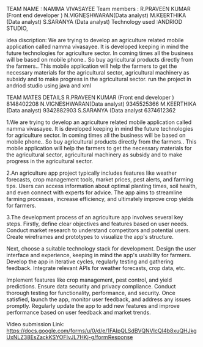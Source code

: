 TEAM NAME : NAMMA VIVASAYEE Team members : R.PRAVEEN KUMAR (Front end developer ) N.VIGNESHWARAN(Data analyst) M.KEERTHIKA (Data analyst) S.SARANYA (Data analyst) Technology used :ANDRIOD STUDIO,

idea discription: We are trying to develop an agriculture related mobile application called namma vivasayee. It is developed keeping in mind the future technologies for agriculture sector. In coming times all the business will be based on mobile phone.. So buy agricultural products directly from the farmers.. This mobile application will help the farmers to get the necessary materials for the agricultural sector, agricultural machinery as subsidy and to make progress in the agricultural sector. run the project in andriod studio using java and xml

TEAM MATES DETAILS R.PRAVEEN KUMAR (Front end developer ) 8148402208 N.VIGNESHWARAN(Data analyst) 9345525366 M.KEERTHIKA (Data analyst) 9342882903 S.SARANYA (Data analyst 6374612362

1.We are trying to develop an agriculture related mobile application called namma vivasayee. It is developed keeping in mind the future technologies for agriculture sector. In coming times all the business will be based on mobile phone.. So buy agricultural products directly from the farmers.. This mobile application will help the farmers to get the necessary materials for the agricultural sector, agricultural machinery as subsidy and to make progress in the agricultural sector.

2.An agriculture app project typically includes features like weather forecasts, crop management tools, market prices, pest alerts, and farming tips. Users can access information about optimal planting times, soil health, and even connect with experts for advice. The app aims to streamline farming processes, increase efficiency, and ultimately improve crop yields for farmers.

3.The development process of an agriculture app involves several key steps. Firstly, define clear objectives and features based on user needs. Conduct market research to understand competitors and potential users. Create wireframes and prototypes to visualize the app's structure.

Next, choose a suitable technology stack for development. Design the user interface and experience, keeping in mind the app's usability for farmers. Develop the app in iterative cycles, regularly testing and gathering feedback. Integrate relevant APIs for weather forecasts, crop data, etc.

Implement features like crop management, pest control, and yield predictions. Ensure data security and privacy compliance. Conduct thorough testing for functionality, performance, and security. Once satisfied, launch the app, monitor user feedback, and address any issues promptly. Regularly update the app to add new features and improve performance based on user feedback and market trends.

Video submission Link:
https://docs.google.com/forms/u/0/d/e/1FAIpQLSdBVQNVIcQI4b8xuQHJkgUxNLZ38EsZackKSYOFIvJL7HKj-g/formResponse
